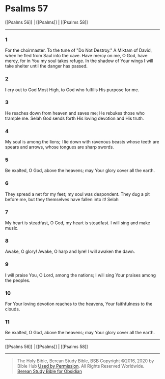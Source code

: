 # Psalms 57

[[Psalms 56]] | [[Psalms]] | [[Psalms 58]]

---

### 1
For the choirmaster. To the tune of "Do Not Destroy." A Miktam of David, when he fled from Saul into the cave. Have mercy on me, O God, have mercy, for in You my soul takes refuge. In the shadow of Your wings I will take shelter until the danger has passed.

### 2
I cry out to God Most High, to God who fulfills His purpose for me.

### 3
He reaches down from heaven and saves me; He rebukes those who trample me. Selah God sends forth His loving devotion and His truth.

### 4
My soul is among the lions; I lie down with ravenous beasts whose teeth are spears and arrows, whose tongues are sharp swords.

### 5
Be exalted, O God, above the heavens; may Your glory cover all the earth.

### 6
They spread a net for my feet; my soul was despondent. They dug a pit before me, but they themselves have fallen into it! Selah

### 7
My heart is steadfast, O God, my heart is steadfast. I will sing and make music.

### 8
Awake, O glory! Awake, O harp and lyre! I will awaken the dawn.

### 9
I will praise You, O Lord, among the nations; I will sing Your praises among the peoples.

### 10
For Your loving devotion reaches to the heavens, Your faithfulness to the clouds.

### 11
Be exalted, O God, above the heavens; may Your glory cover all the earth.

---

[[Psalms 56]] | [[Psalms]] | [[Psalms 58]]

---

> The Holy Bible, Berean Study Bible, BSB
> Copyright &copy;2016, 2020 by Bible Hub
> [Used by Permission](https://berean.bible/terms.htm). All Rights Reserved Worldwide.
> [Berean Study Bible for Obsidian](https://github.com/gapmiss/berean-study-bible-for-obsidian)</small>

